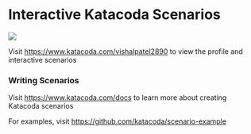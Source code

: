 # Interactive Katacoda Scenarios

[![](http://shields.katacoda.com/katacoda/vishalpatel2890/count.svg)](https://www.katacoda.com/vishalpatel2890 "Get your profile on Katacoda.com")

Visit https://www.katacoda.com/vishalpatel2890 to view the profile and interactive scenarios

### Writing Scenarios
Visit https://www.katacoda.com/docs to learn more about creating Katacoda scenarios

For examples, visit https://github.com/katacoda/scenario-example
